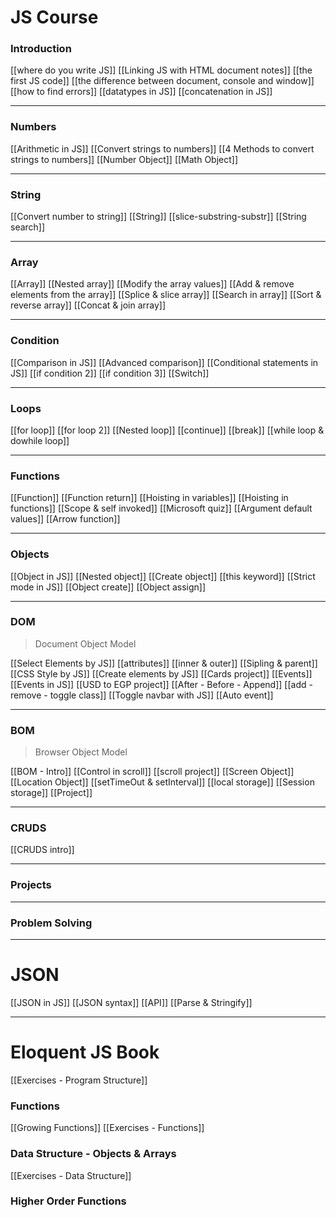# JS Course
### Introduction
[[where do you write JS]]
[[Linking JS with HTML document notes]]
[[the first JS code]]
[[the difference between document, console and window]]
[[how to find errors]]
[[datatypes in JS]]
[[concatenation in JS]]

-----
### Numbers
[[Arithmetic in JS]]
[[Convert strings to numbers]]
[[4 Methods to convert strings to numbers]]
[[Number Object]]
[[Math Object]]

-----
### String
[[Convert number to string]]
[[String]]
[[slice-substring-substr]]
[[String search]]

-----
### Array
[[Array]]
[[Nested array]]
[[Modify the array values]]
[[Add & remove elements from the array]]
[[Splice & slice array]]
[[Search in array]]
[[Sort & reverse array]]
[[Concat & join array]]

-----
### Condition
[[Comparison in JS]]
[[Advanced comparison]]
[[Conditional statements in JS]]
[[if condition 2]]
[[if condition 3]]
[[Switch]]

----
### Loops
[[for loop]]
[[for loop 2]]
[[Nested loop]]
[[continue]]
[[break]]
[[while loop & dowhile loop]]

-----
### Functions
[[Function]]
[[Function return]]
[[Hoisting in variables]]
[[Hoisting in functions]]
[[Scope & self invoked]]
[[Microsoft quiz]]
[[Argument default values]]
[[Arrow function]]

----
### Objects
[[Object in JS]]
[[Nested object]]
[[Create object]]
[[this keyword]]
[[Strict mode in JS]]
[[Object create]]
[[Object assign]]

------
### DOM
>Document Object Model

[[Select Elements by JS]]
[[attributes]]
[[inner & outer]]
[[Sipling & parent]]
[[CSS Style by JS]]
[[Create elements by JS]]
[[Cards project]]
[[Events]]
[[Events in JS]]
[[USD to EGP project]]
[[After - Before - Append]]
[[add - remove - toggle class]]
[[Toggle navbar with JS]]
[[Auto event]]

-----
### BOM
> Browser Object Model

[[BOM - Intro]]
[[Control in scroll]]
[[scroll project]]
[[Screen Object]]
[[Location Object]]
[[setTimeOut & setInterval]]
[[local storage]]
[[Session storage]]
[[Project]]

-----
### CRUDS
[[CRUDS intro]]

-----
### Projects

-----
### Problem Solving


----
# JSON
[[JSON in JS]]
[[JSON syntax]]
[[API]]
[[Parse & Stringify]]

----
# Eloquent JS Book
[[Exercises - Program Structure]]
### Functions
[[Growing Functions]]
[[Exercises - Functions]]

### Data Structure - Objects & Arrays
[[Exercises - Data Structure]]

### Higher Order Functions




